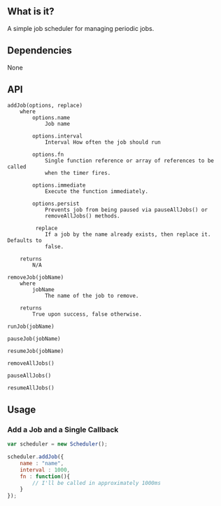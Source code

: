## What is it?

A simple job scheduler for managing periodic jobs.

## Dependencies

None

## API

```
addJob(options, replace)
	where 
		options.name
			Job name
			
		options.interval
			Interval How often the job should run
			
		options.fn
			Single function reference or array of references to be called
			when the timer fires.
			
		options.immediate
			Execute the function immediately.
			
		options.persist
			Prevents job from being paused via pauseAllJobs() or 
			removeAllJobs() methods.
		  
		 replace
			If a job by the name already exists, then replace it. Defaults to 
			false.
		
	returns 
		N/A

removeJob(jobName)
	where 
		jobName
			The name of the job to remove.
				
	returns
		True upon success, false otherwise.	
		
runJob(jobName)	

pauseJob(jobName)

resumeJob(jobName)

removeAllJobs()

pauseAllJobs()

resumeAllJobs()
```

## Usage

### Add a Job and a Single Callback
```javascript
var scheduler = new Scheduler();

scheduler.addJob({
	name : "name",
	interval : 1000,
	fn : function(){
		// I'll be called in approximately 1000ms		
	}
});	
```